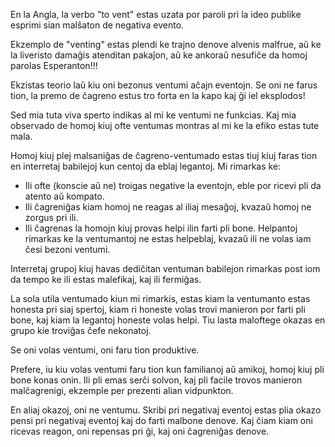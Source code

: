 En la Angla, la verbo "to vent" estas uzata por paroli pri la ideo publike esprimi sian malŝaton de negativa evento.

Ekzemplo de "venting" estas plendi ke trajno denove alvenis malfrue, aŭ ke la liveristo damaĝis atenditan pakaĵon, aŭ ke ankoraŭ nesufiĉe da homoj parolas Esperanton!!!

Ekzistas teorio laŭ kiu oni bezonus ventumi aĉajn eventojn. Se oni ne farus tion, la premo de ĉagreno estus tro forta en la kapo kaj ĝi iel eksplodos!

Sed mia tuta viva sperto indikas al mi ke ventumi ne funkcias. Kaj mia observado de homoj kiuj ofte ventumas montras al mi ke la efiko estas tute mala.

Homoj kiuj plej malsaniĝas de ĉagreno-ventumado estas tiuj kiuj faras tion en interretaj babilejoj kun centoj da eblaj legantoj. Mi rimarkas ke:

- Ili ofte (konscie aŭ ne) troigas negative la eventojn, eble por ricevi pli da atento aŭ kompato.
- Ili ĉagreniĝas kiam homoj ne reagas al iliaj mesaĝoj, kvazaŭ homoj ne zorgus pri ili.
- Ili ĉagrenas la homojn kiuj provas helpi ilin farti pli bone. Helpantoj rimarkas ke la ventumantoj ne estas helpeblaj, kvazaŭ ili ne volas iam ĉesi bezoni ventumi.

Interretaj grupoj kiuj havas dediĉitan ventuman babilejon rimarkas post iom da tempo ke ili estas malefikaj, kaj ili fermiĝas.

La sola utila ventumado kiun mi rimarkis, estas kiam la ventumanto estas honesta pri siaj spertoj, kiam ri honeste volas trovi manieron por farti pli bone, kaj kiam la legantoj honeste volas helpi. Tiu lasta maloftege okazas en grupo kie troviĝas ĉefe nekonatoj.

Se oni volas ventumi, oni faru tion produktive.

Prefere, iu kiu volas ventumi faru tion kun familianoj aŭ amikoj, homoj kiuj pli bone konas onin. Ili pli emas serĉi solvon, kaj pli facile trovos manieron malĉagrenigi, ekzemple per prezenti alian vidpunkton.

En aliaj okazoj, oni ne ventumu. Skribi pri negativaj eventoj estas plia okazo pensi pri negativaj eventoj kaj do farti malbone denove. Kaj ĉiam kiam oni ricevas reagon, oni repensas pri ĝi, kaj oni ĉagreniĝas denove.
